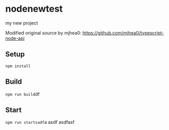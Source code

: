 # nodenewtest

my new project

Modified original source by mjhea0: https://github.com/mjhea0/typescript-node-api

## Setup

`npm install`

## Build

`npm run build`df

## Start

`npm run startsadf`a
asdf
asdfasf
